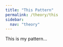 ```yaml
---
title: "This Pattern"
permalink: /theory/this
sidebar:
  nav: "theory"
---
```




This is my pattern...

